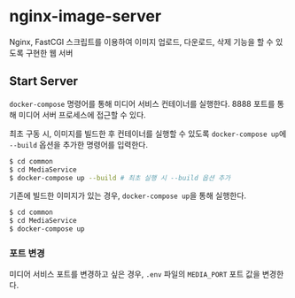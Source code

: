 # nginx-image-server

 Nginx, FastCGI 스크립트를 이용하여 이미지 업로드, 다운로드, 삭제 기능을 할 수 있도록 구현한 웹 서버


## Start Server

`docker-compose` 명령어를 통해 미디어 서비스 컨테이너를 실행한다. 8888 포트를 통해 미디어 서버 프로세스에 접근할 수 있다.

최초 구동 시, 이미지를 빌드한 후 컨테이너를 실행할 수 있도록 `docker-compose up`에 `--build` 옵션을 추가한 명령어를 입력한다.

```bash
$ cd common
$ cd MediaService
$ docker-compose up --build # 최초 실행 시 --build 옵션 추가
```

기존에 빌드한 이미지가 있는 경우, `docker-compose up`을 통해 실행한다.

```bash
$ cd common
$ cd MediaService
$ docker-compose up
```

### 포트 변경

미디어 서비스 포트를 변경하고 싶은 경우, `.env` 파일의 `MEDIA_PORT` 포트 값을 변경한다.